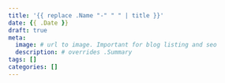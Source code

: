 ```yaml
---
title: '{{ replace .Name "-" " " | title }}'
date: {{ .Date }}
draft: true
meta:
  image: # url to image. Important for blog listing and seo
  description: # overrides .Summary
tags: []
categories: []
---
```


<!--  Start Typing... -->
